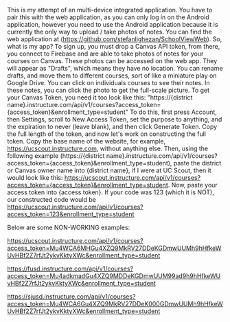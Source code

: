 This is my attempt of an multi-device integrated application. You have to pair this with the web application, as you can only log in on the Android application, however you need to use the Android application because it is currently the only way to upload / take photos of notes. You can find the web application at (https://github.com/stefanlighezan/SchoolViewWeb). So, what is my app? To sign up, you must drop a Canvas API token, from there, you connect to Firebase and are able to take photos of notes for your courses on Canvas. These photos can be accessed on the web app. They will appear as "Drafts", which means they have no location. You can rename drafts, and move them to different courses, sort of like a miniature play on Google Drive. You can click on individuals courses to see their notes. In these notes, you can click the photo to get the full-scale picture. To get your Canvas Token, you need it too look like this: 
"https://{district name}.instructure.com/api/v1/courses?access_token={access_token}&enrollment_type=student"
To do this, first press Account, then Settings, scroll to New Access Token, set the purpose to anything, and the expiration to never (leave blank), and then click Generate Token. Copy the full length of the token, and now let's work on constructing the full token.
Copy the base name of the website, for example, https://ucscout.instructure.com, without anything else. Then, using the following example (https://{district name}.instructure.com/api/v1/courses?access_token={access_token}&enrollment_type=student), paste the district or Canvas owner name into {district name}, if I were at UC Scout, then it would look like this: 
https://ucscout.instructure.com/api/v1/courses?access_token={access_token}&enrollment_type=student. Now, paste your access token into {access token}. If your code was 123 (which it is NOT), our constructed code would be https://ucscout.instructure.com/api/v1/courses?access_token=123&enrollment_type=student

Below are some NON-WORKING examples:

https://ucscout.instructure.com/api/v1/courses?access_token=Mu4WCA6MHGu4XZQ9MkRV27DDeKGDmwUUMh9hHfkeWUvHBf2Z7rfJt2ykvKktyXWc&enrollment_type=student

https://fusd.instructure.com/api/v1/courses?access_token=Mu4adkmadGu4XZQ9MDDeKGDmwUUM99ad9h9hHfkeWUvHBf2Z7rfJt2ykvKktyXWc&enrollment_type=student

https://sjusd.instructure.com/api/v1/courses?access_token=Mu4WCA6Gu4XZQ9MkRV27DDeK000GDmwUUMh9hHfkeWUvHBf2Z7rfJt2ykvKktyXWc&enrollment_type=student
